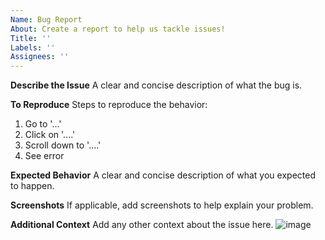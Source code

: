 ```yaml
---
Name: Bug Report
About: Create a report to help us tackle issues!
Title: ''
Labels: ''
Assignees: ''
---
```


**Describe the Issue**
A clear and concise description of what the bug is.

**To Reproduce**
Steps to reproduce the behavior:
1. Go to '...'
2. Click on '....'
3. Scroll down to '....'
4. See error

**Expected Behavior**
A clear and concise description of what you expected to happen.

**Screenshots**
If applicable, add screenshots to help explain your problem.

**Additional Context**
Add any other context about the issue here.
![image](https://cdn.discordapp.com/attachments/860133990580486154/860203111699185770/GGZT.png)
